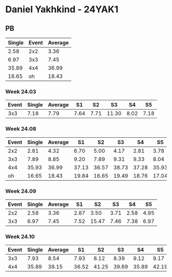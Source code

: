 # Daniel Yakhkind - 24YAK1

## PB
|Single|Event|Average|
|----|----|----|
|2.58|2x2|3.36|
|6.97|3x3|7.45|
|35.89|4x4|36.99|
|16.65|oh|18.43|
### Week 24.03
|Event|Single|Average|S1|S2|S3|S4|S5|
|-----|-------|------|--|--|--|--|--|
|3x3|7.18|7.79|7.64|7.71|11.30|8.02|7.18|
### Week 24.08
|Event|Single|Average|S1|S2|S3|S4|S5|
|-----|-------|------|--|--|--|--|--|
|2x2|2.81|4.32|6.70|5.00|4.17|2.81|3.78|
|3x3|7.89|8.85|9.20|7.89|9.31|9.33|8.04|
|4x4|35.93|36.99|37.13|36.57|38.73|37.28|35.93|
|oh|16.65|18.43|19.84|16.65|19.49|18.76|17.04|
### Week 24.09
|Event|Single|Average|S1|S2|S3|S4|S5|
|-----|-------|------|--|--|--|--|--|
|2x2|2.58|3.36|2.87|3.50|3.71|2.58|4.95|
|3x3|6.97|7.45|7.52|15.47|7.46|7.38|6.97|
### Week 24.10
|Event|Single|Average|S1|S2|S3|S4|S5|
|-----|-------|------|--|--|--|--|--|
|3x3|7.93|8.54|7.93|8.12|8.39|9.12|9.17|
|4x4|35.89|39.15|36.52|41.25|39.69|35.89|42.19|
